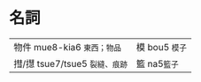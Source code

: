 # 名詞

|  |  |
| :--- | :--- |
| 物件 mue8-kia6 `東西；物品` | 模 bou5 `模子` |
| 㨹/㩨 tsue7/tsue5 `裂縫、痕跡` | 籃 na5`籃子` |

